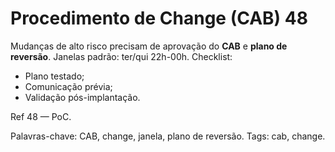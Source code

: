 # Procedimento de Change (CAB) 48

Mudanças de alto risco precisam de aprovação do **CAB** e **plano de reversão**.
Janelas padrão: ter/qui 22h-00h.
Checklist:
- Plano testado;
- Comunicação prévia;
- Validação pós-implantação.

Ref 48 — PoC.

Palavras-chave: CAB, change, janela, plano de reversão.
Tags: cab, change.
